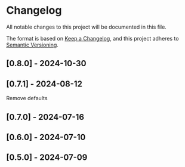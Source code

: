 # Changelog
All notable changes to this project will be documented in this file.

The format is based on [Keep a Changelog](https://keepachangelog.com/en/1.0.0/),
and this project adheres to [Semantic Versioning](https://semver.org/spec/v2.0.0.html).

## [0.8.0] - 2024-10-30


## [0.7.1] - 2024-08-12
Remove defaults

## [0.7.0] - 2024-07-16


## [0.6.0] - 2024-07-10


## [0.5.0] - 2024-07-09

